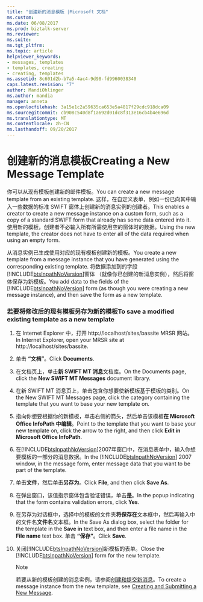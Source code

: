 ```yaml
---
title: "创建新的消息模板 |Microsoft 文档"
ms.custom: 
ms.date: 06/08/2017
ms.prod: biztalk-server
ms.reviewer: 
ms.suite: 
ms.tgt_pltfrm: 
ms.topic: article
helpviewer_keywords:
- messages, templates
- templates, creating
- creating, templates
ms.assetid: 8c601d2b-b7a5-4ac4-9d98-fd9960038340
caps.latest.revision: "7"
author: MandiOhlinger
ms.author: mandia
manager: anneta
ms.openlocfilehash: 3a15e1c2a59635ca653e5a4817f29cdc918dca09
ms.sourcegitcommit: cb908c540d8f1a692d01dc8f313e16cb4b4e696d
ms.translationtype: MT
ms.contentlocale: zh-CN
ms.lasthandoff: 09/20/2017
---
```

# <a name="creating-a-new-message-template"></a><span data-ttu-id="0aa36-102">创建新的消息模板</span><span class="sxs-lookup"><span data-stu-id="0aa36-102">Creating a New Message Template</span></span>
<span data-ttu-id="0aa36-103">你可以从现有模板创建新的邮件模板。</span><span class="sxs-lookup"><span data-stu-id="0aa36-103">You can create a new message template from an existing template.</span></span> <span data-ttu-id="0aa36-104">这样，在自定义表单，例如一份已向其中输入一些数据的标准 SWIFT 窗体上创建新的消息实例的创建者。</span><span class="sxs-lookup"><span data-stu-id="0aa36-104">This enables a creator to create a new message instance on a custom form, such as a copy of a standard SWIFT form that already has some data entered into it.</span></span> <span data-ttu-id="0aa36-105">使用新的模板，创建者不必输入所有所需使用空的窗体时的数据。</span><span class="sxs-lookup"><span data-stu-id="0aa36-105">Using the new template, the creator does not have to enter all of the data required when using an empty form.</span></span>  
  
 <span data-ttu-id="0aa36-106">从消息实例已生成使用对应的现有模板创建新的模板。</span><span class="sxs-lookup"><span data-stu-id="0aa36-106">You create a new template from a message instance that you have generated using the corresponding existing template.</span></span> <span data-ttu-id="0aa36-107">将数据添加到的字段[!INCLUDE[btsInpathNoVersion](../../includes/btsinpathnoversion-md.md)]窗体 （就像你已创建的新消息实例），然后将窗体保存为新模板。</span><span class="sxs-lookup"><span data-stu-id="0aa36-107">You add data to the fields of the [!INCLUDE[btsInpathNoVersion](../../includes/btsinpathnoversion-md.md)] form (as though you were creating a new message instance), and then save the form as a new template.</span></span>  
  
### <a name="to-save-a-modified-existing-template-as-a-new-template"></a><span data-ttu-id="0aa36-108">若要将修改后的现有模板另存为新的模板</span><span class="sxs-lookup"><span data-stu-id="0aa36-108">To save a modified existing template as a new template</span></span>  
  
1.  <span data-ttu-id="0aa36-109">在 Internet Explorer 中，打开 http://localhost/sites/bassite MRSR 网站。</span><span class="sxs-lookup"><span data-stu-id="0aa36-109">In Internet Explorer, open your MRSR site at http://localhost/sites/bassite.</span></span>  
  
2.  <span data-ttu-id="0aa36-110">单击 **“文档”**。</span><span class="sxs-lookup"><span data-stu-id="0aa36-110">Click **Documents**.</span></span>  
  
3.  <span data-ttu-id="0aa36-111">在文档页上，单击**新 SWIFT MT 消息**文档库。</span><span class="sxs-lookup"><span data-stu-id="0aa36-111">On the Documents page, click the **New SWIFT MT Messages** document library.</span></span>  
  
4.  <span data-ttu-id="0aa36-112">在新 SWIFT MT 消息页上，单击包含你想要使新模板基于模板的类别。</span><span class="sxs-lookup"><span data-stu-id="0aa36-112">On the New SWIFT MT Messages page, click the category containing the template that you want to base your new template on.</span></span>  
  
5.  <span data-ttu-id="0aa36-113">指向你想要根据你的新模板，单击右侧的箭头，然后单击该模板**在 Microsoft Office InfoPath 中编辑**。</span><span class="sxs-lookup"><span data-stu-id="0aa36-113">Point to the template that you want to base your new template on, click the arrow to the right, and then click **Edit in Microsoft Office InfoPath**.</span></span>  
  
6.  <span data-ttu-id="0aa36-114">在[!INCLUDE[btsInpathNoVersion](../../includes/btsinpathnoversion-md.md)]2007年窗口中，在消息表单中，输入你想要模板的一部分的消息数据。</span><span class="sxs-lookup"><span data-stu-id="0aa36-114">In the [!INCLUDE[btsInpathNoVersion](../../includes/btsinpathnoversion-md.md)] 2007 window, in the message form, enter message data that you want to be part of the template.</span></span>  
  
7.  <span data-ttu-id="0aa36-115">单击**文件**，然后单击**另存为**。</span><span class="sxs-lookup"><span data-stu-id="0aa36-115">Click **File**, and then click **Save As**.</span></span>  
  
8.  <span data-ttu-id="0aa36-116">在弹出窗口，该值指示窗体包含验证错误，单击**是**。</span><span class="sxs-lookup"><span data-stu-id="0aa36-116">In the popup indicating that the form contains validation errors, click **Yes**.</span></span>  
  
9. <span data-ttu-id="0aa36-117">在另存为对话框中，选择中的模板的文件夹**将保存在**文本框中，然后再输入中的文件名**文件名**文本框。</span><span class="sxs-lookup"><span data-stu-id="0aa36-117">In the Save As dialog box, select the folder for the template in the **Save in** text box, and then enter a file name in the **File name** text box.</span></span> <span data-ttu-id="0aa36-118">单击 **“保存”**。</span><span class="sxs-lookup"><span data-stu-id="0aa36-118">Click **Save**.</span></span>  
  
10. <span data-ttu-id="0aa36-119">关闭[!INCLUDE[btsInpathNoVersion](../../includes/btsinpathnoversion-md.md)]新模板的表单。</span><span class="sxs-lookup"><span data-stu-id="0aa36-119">Close the [!INCLUDE[btsInpathNoVersion](../../includes/btsinpathnoversion-md.md)] form for the new template.</span></span>  
  
    > [!NOTE]
    >  <span data-ttu-id="0aa36-120">若要从新的模板创建的消息实例，请参阅[创建和提交新消息](../../adapters-and-accelerators/accelerator-swift/creating-and-submitting-a-new-message.md)。</span><span class="sxs-lookup"><span data-stu-id="0aa36-120">To create a message instance from the new template, see [Creating and Submitting a New Message](../../adapters-and-accelerators/accelerator-swift/creating-and-submitting-a-new-message.md).</span></span>